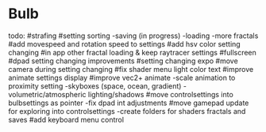 # Bulb

todo:
#strafing
#setting sorting
-saving (in progress)
-loading
-more fractals
#add movespeed and rotation speed to settings
#add hsv color setting changing
#in app other fractal loading & keep raytracer settings
#fullscreen
#dpad setting changing improvements
#setting changing expo
#move camera during setting changing
#fix shader menu light color text
#improve animate settings display
#improve vec2+ animate 
-scale animation to proximity setting
-skyboxes (space, ocean, gradient)
-volumetric/atmospheric lighting/shadows 
#move controlsettings into bulbsettings as pointer
-fix dpad int adjustments
#move gamepad update for exploring into controlsettings
-create folders for shaders fractals and saves
#add keyboard menu control